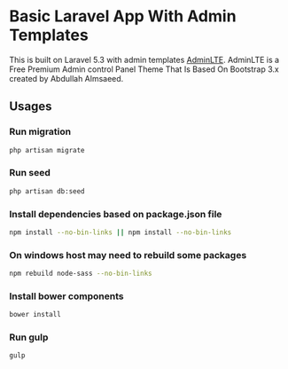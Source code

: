 # Basic Laravel App With Admin Templates

This is built on Laravel 5.3 with admin templates [AdminLTE](https://github.com/almasaeed2010/AdminLTE). AdminLTE is a Free Premium Admin control Panel Theme That Is Based On Bootstrap 3.x created by Abdullah Almsaeed.

## Usages

### Run migration
```bash
php artisan migrate
```

### Run seed
```bash
php artisan db:seed
```

### Install dependencies based on package.json file
```bash
npm install --no-bin-links || npm install --no-bin-links
```

### On windows host may need to rebuild some packages
```bash
npm rebuild node-sass --no-bin-links
```

### Install bower components
```bash
bower install
```

### Run gulp
```bash
gulp
```